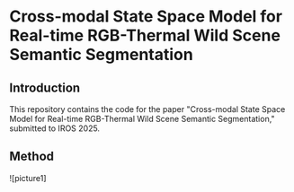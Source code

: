 # Cross-modal State Space Model for Real-time RGB-Thermal Wild Scene Semantic Segmentation
## Introduction
This repository contains the code for the paper "Cross-modal State Space Model for Real-time RGB-Thermal Wild Scene Semantic Segmentation," submitted to IROS 2025.
## Method 
![picture1]
